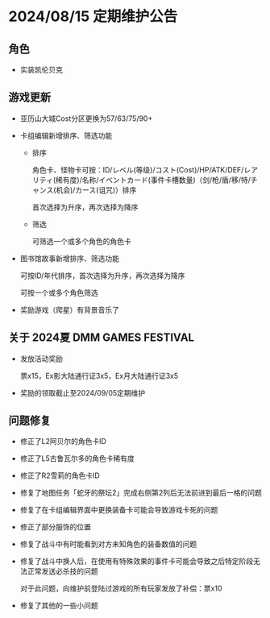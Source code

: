 # 2024/08/15 定期维护公告

## 角色

- 实装凯伦贝克

## 游戏更新

- 亚历山大城Cost分区更换为57/63/75/90+

- 卡组编辑新增排序、筛选功能

  - 排序

    角色卡、怪物卡可按：ID/レベル(等级)/コスト(Cost)/HP/ATK/DEF/レアリティ(稀有度)/名称/イベントカード(事件卡槽数量)（剑/枪/盾/移/特/チャンス(机会)/カース(诅咒)）排序

    首次选择为升序，再次选择为降序

  - 筛选

    可筛选一个或多个角色的角色卡

- 图书馆故事新增排序、筛选功能

  可按ID/年代排序，首次选择为升序，再次选择为降序

  可按一个或多个角色筛选

- 奖励游戏（爬星）有背景音乐了

## 关于 2024夏 DMM GAMES FESTIVAL

- 发放活动奖励

  票x15，Ex影大陆通行证3x5，Ex月大陆通行证3x5

- 奖励的领取截止至2024/09/05定期维护

## 问题修复

- 修正了L2阿贝尔的角色卡ID

- 修正了L5古鲁瓦尔多的角色卡稀有度

- 修正了R2雪莉的角色卡ID

- 修复了地图任务「蛇牙的祭坛2」完成右侧第2列后无法前进到最后一格的问题

- 修复了在卡组编辑界面中更换装备卡可能会导致游戏卡死的问题

- 修正了部分服饰的位置

- 修复了战斗中有时能看到对方未知角色的装备数值的问题

- 修复了战斗中换人后，在使用有特殊效果的事件卡可能会导致之后特定阶段无法正常发送必杀技的问题

  对于此问题，向维护前登陆过游戏的所有玩家发放了补偿：票x10

- 修复了其他的一些小问题
